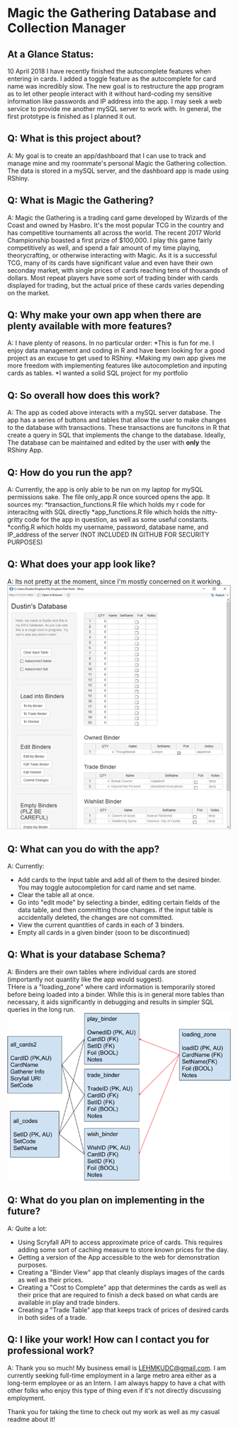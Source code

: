 # Magic the Gathering Database and Collection Manager

## At a Glance Status:
10 April 2018
I have recently finished the autocomplete features when entering in cards. 
I added a toggle feature as the autocomplete for card name was incredibly slow.
The new goal is to restructure the app program as to let other people interact with it without hard-coding my sensitive
information like passwords and IP address into the app. I may seek a web service to provide me another mySQL server to work with.
In general, the first prototype is finished as I planned it out.

## Q: What is this project about?
A: My goal is to create an app/dashboard that I can use to track and manage mine and my roommate's personal
Magic the Gathering collection. The data is stored in a mySQL server, and the dashboard app is made using RShiny.

## Q: What is Magic the Gathering?  
A: Magic the Gathering is a trading card game developed by Wizards of the Coast and owned by Hasbro. 
It's the most popular TCG in the country and has competitive tournaments all across the world. 
The recent 2017 World Championship boasted a first prize of $100,000. I play this game fairly competitively as well, 
and spend a fair amount of my time playing, theorycrafting, or otherwise interacting with Magic. 
As it is a successful TCG, many of its cards have significant value and even have their own seconday market, 
with single prices of cards reaching tens of thousands of dollars. 
Most repeat players have some sort of trading binder with cards displayed for trading, 
but the actual price of these cards varies depending on the market. 

## Q: Why make your own app when there are plenty available with more features?
A: I have plenty of reasons. In no particular order:
*This is fun for me. I enjoy data management and coding in R and have been looking for a good project as an excuse to get used to RShiny.
*Making my own app gives me more freedom with implementing features like autocompletion and inputing cards as tables.
*I wanted a solid SQL project for my portfolio

## Q: So overall how does this work?
A: The app as coded above interacts with a mySQL server database. 
The app has a series of buttons and tables that allow the user to make changes to the database with transactions.
These transactions are funcitons in R that create a query in SQL that implements the change to the database.
Ideally, The database can be maintained and edited by the user with __only__ the RShiny App.

## Q: How do you run the app?
A: Currently, the app is only able to be run on my laptop for mySQL permissions sake. The file only_app.R once sourced opens the app. 
It sources my: 
*transaction_functions.R file which holds my r code for interacitng with SQL directly
*app_functions.R file which holds the nitty-gritty code for the app in question, as well as some useful constants.
*config.R which holds my username, password, database name, and IP_address of the server (NOT INCLUDED IN GITHUB FOR SECURITY PURPOSES)

## Q: What does your app look like?
A: Its not pretty at the moment, since I'm mostly concerned on it working. ![Like this!](app_screenshot.png)

## Q: What can you do with the app?
A: Currently:
* Add cards to the Input table and add all of them to the desired binder. You may toggle autocompletion for card name and set name.
* Clear the table all at once.
* Go into "edit mode" by selecting a binder, editing certain fields of the data table, and then committing those changes. 
if the input table is accidentally deleted, the changes are not committed.
* View the current quantities of cards in each of 3 binders.
* Empty all cards in a given binder (soon to be discontinued)

## Q: What is your database Schema?
A: Binders are their own tables where individual cards are stored (importantly not quantity like the app would suggest).  
THere is a "loading_zone" where card information is temporarily stored before being loaded into a binder. While this is in 
general more tables than necessary, it aids significantly in debugging and results in simpler SQL queries in the long run.  
![Here's a Diagram](db_schema.png)

## Q: What do you plan on implementing in the future?
A: Quite a lot:
* Using Scryfall API to access approximate price of cards. This requires adding some sort of caching measure to store known prices for the day.
* Getting a version of the App accessible to the web for demonstration purposes.
* Creating a "Binder View" app that cleanly displays images of the cards as well as their prices.
* Creating a "Cost to Complete" app that determines the cards as well as their price that are required to finish a deck based
on what cards are available in play and trade binders.
* Creating a "Trade Table" app that keeps track of prices of desired cards in both sides of a trade.

## Q: I like your work! How can I contact you for professional work?
A: Thank you so much! My business email is LEHMKUDC@gmail.com. I am currently seeking full-time employment in a large metro area either as a long-term employee or as an Intern. I am always happy to have a chat with other folks who enjoy this type of thing even if it's not
directly discussing employment.


Thank you for taking the time to check out my work as well as my casual readme about it!
